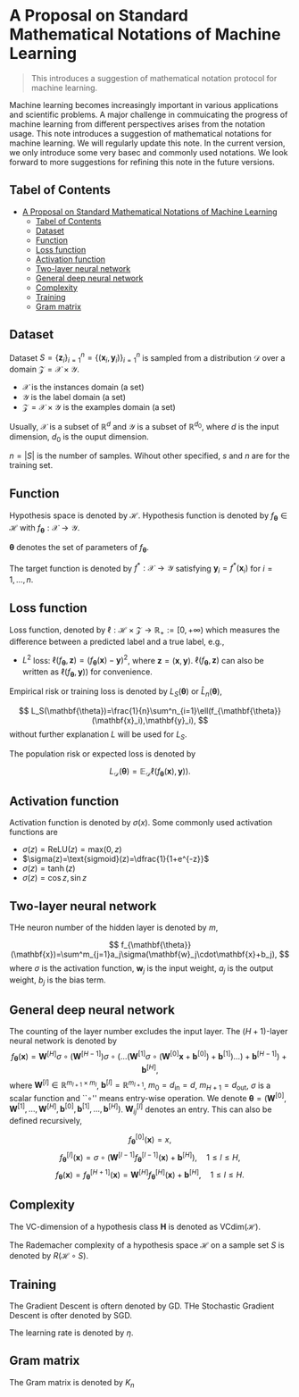 # A Proposal on Standard Mathematical Notations of Machine Learning

> This introduces a suggestion of mathematical notation protocol for machine learning.

Machine learning becomes increasingly important in various applications and scientific problems. A major challenge in commuicating the progress of machine learning from different perspectives arises from the notation usage. This note introduces a suggestion of mathematical notations for machine learning. We will regularly update this note. In the current version, we only introduce some very basec and commonly used notations. We look forward to more suggestions for refining this note in the future versions.

## Tabel of Contents

- [A Proposal on Standard Mathematical Notations of Machine Learning](#a-proposal-on-standard-mathematical-notations-of-machine-learning)
  - [Tabel of Contents](#tabel-of-contents)
  - [Dataset](#dataset)
  - [Function](#function)
  - [Loss function](#loss-function)
  - [Activation function](#activation-function)
  - [Two-layer neural network](#two-layer-neural-network)
  - [General deep neural network](#general-deep-neural-network)
  - [Complexity](#complexity)
  - [Training](#training)
  - [Gram matrix](#gram-matrix)

## Dataset

Dataset $S=\{\mathbf{z}_i\}^n_{i=1}=\{(\mathbf{x}_i,\mathbf{y}_i)\}^n_{i=1}$ is sampled from a distribution $\mathcal{D}$ over a domain $\mathcal{Z}=\mathcal{X}\times\mathcal{Y}$.

- $\mathcal{X}$ is the instances domain (a set)
- $\mathcal{Y}$ is the label domain (a set)
- $\mathcal{Z}=\mathcal{X}\times\mathcal{Y}$ is the examples domain (a set)

Usually, $\mathcal{X}$ is a subset of $\mathbb{R}^d$ and $\mathcal{Y}$ is a subset of $\mathbb{R}^{d_0}$, where $d$ is the input dimension, $d_0$ is the ouput dimension.

$n=|S|$ is the number of samples. Wihout other specified, $s$ and $n$ are for the training set.

## Function

Hypothesis space is denoted by $\mathcal{H}$. Hypothesis function is denoted by $f_{\mathbf{\theta}}\in\mathcal{H}$ with $f_{\mathbf{\theta}}:\mathcal{X}\to\mathcal{Y}$.

$\mathbf{\theta}$ denotes the set of parameters of $f_{\mathbf{\theta}}$.

The target function is denoted by $f^*:\mathcal{X}\to\mathcal{Y}$ satisfying $\mathbf{y}_i=f^*(\mathbf{x}_i)$ for $i=1,\dots,n$.

## Loss function

Loss function, denoted by $\ell:\mathcal{H}\times\mathcal{Z}\to\mathbb{R}_{+}:=[0,+\infty)$ which measures the difference between a predicted label and a true label, e.g.,

- $L^2$ loss: $\ell(f_{\mathbf{\theta}},\mathbf{z})=(f_{\mathbf{\theta}}(\mathbf{x})-\mathbf{y})^2$, where $\mathbf{z}=(\mathbf{x},\mathbf{y})$. $\ell(f_{\mathbf{\theta}},\mathbf{z})$ can also be written as $\ell(f_{\mathbf{\theta}},\mathbf{y}))$ for convenience.

Empirical risk or training loss is denoted by $L_S(\mathbf{\theta})$ or $\hat{L}_n(\mathbf{\theta})$,

$$
  L_S(\mathbf{\theta})=\frac{1}{n}\sum^n_{i=1}\ell(f_{\mathbf{\theta}}(\mathbf{x}_i),\mathbf{y}_i),
$$
without further explanation $L$ will be used for $L_S$.

The population risk or expected loss is denoted by

$$
  L_{\mathcal{D}}(\mathbf{\theta})=\mathbb{E}_{\mathcal{D}}\ell(f_{\mathbf{\theta}}(\mathbf{x}),\mathbf{y})).
$$

## Activation function

Activation function is denoted by $\sigma(x)$. Some commonly used activation functions are

- $\sigma(z)=\text{ReLU}(z)=\text{max}(0,z)$
- $\sigma(z)=\text{sigmoid}(z)=\dfrac{1}{1+e^{-z}}$
- $\sigma(z)=\tanh(z)$
- $\sigma(z)=\cos z, \sin z$

## Two-layer neural network

THe neuron number of the hidden layer is denoted by $m$,

$$
  f_{\mathbf{\theta}}(\mathbf{x})=\sum^m_{j=1}a_j\sigma(\mathbf{w}_j\cdot\mathbf{x}+b_j),
$$
where $\sigma$ is the activation function, $\mathbf{w}_j$ is the input weight, $a_j$ is the output weight, $b_j$ is the bias term.

## General deep neural network

The counting of the layer number excludes the input layer. The $(H+1)$-layer neural network is denoted by
$$
  f_{\mathbf{\theta}}(\mathbf{x})=\mathbf{W}^{[H]}\sigma\circ(\mathbf{W}^{[H-1]})\sigma\circ(\dots(\mathbf{W}^{[1]}\sigma\circ(\mathbf{W}^{[0]}\mathbf{x}+\mathbf{b}^{[0]})+\mathbf{b}^{[1]})\dots)+\mathbf{b}^{[H-1]})+\mathbf{b}^{[H]},
$$
where $\mathbf{W}^{[l]}\in\mathbb{R}^{m_{l+1}\times m_l}$, $\mathbf{b}^{[l]}=\mathbb{R}^{m_{l+1}}$, $m_0=d_\text{in}=d$, $m_{H+1}=d_\text{out}$, $\sigma$ is a scalar function and ``$\circ$'' means entry-wise operation. We denote $\mathbf{\theta}=(\mathbf{W}^{[0]},\mathbf{W}^{[1]},\dots,\mathbf{W}^{[H]},\mathbf{b}^{[0]},\mathbf{b}^{[1]},\dots,\mathbf{b}^{[H]})$. $\mathbf{W}^{[l]}_{ij}$ denotes an entry. This can also be defined recursively,

$$
  f^{[0]}_{\mathbf{\theta}}(\mathbf{x})=x,
$$
$$
  f^{[l]}_{\mathbf{\theta}}(\mathbf{x})=\sigma\circ(\mathbf{W}^{[l-1]}f^{[l-1]}_{\mathbf{\theta}}(\mathbf{x})+\mathbf{b}^{[H]}), \quad 1\le l\le H,
$$
$$
  f_{\mathbf{\theta}}(\mathbf{x})=f^{[H+1]}_{\mathbf{\theta}}(\mathbf{x})=\mathbf{W}^{[H]}f^{[H]}_{\mathbf{\theta}}(\mathbf{x})+\mathbf{b}^{[H]}, \quad 1\le l\le H.
$$

## Complexity

The VC-dimension of a hypothesis class $\mathbf{H}$ is denoted as VCdim($\mathcal{H}$).

The Rademacher complexity of a hypothesis space $\mathcal{H}$ on a sample set $S$ is denoted by $R(\mathcal{H}\circ S)$.

## Training

The Gradient Descent is oftern denoted by GD. THe Stochastic Gradient Descent is ofter denoted by SGD.

The learning rate is denoted by $\eta$.

## Gram matrix

The Gram matrix is denoted by $K_n$
